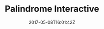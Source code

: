 ---
title: "Palindrome Interactive"
site_link: "http://www.palindromeinteractive.com/"
description: "Indie game development company."
location: "Skövde"
active: true
active_from: "2015-01-01"
active_to: ""
tags: []
date: "2017-05-08T16:01:42Z"
---